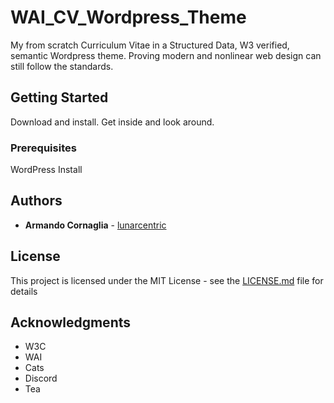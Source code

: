 # WAI_CV_Wordpress_Theme
My from scratch Curriculum Vitae in a Structured Data, W3 verified, semantic Wordpress theme. Proving modern and nonlinear web design can still follow the standards.

## Getting Started

Download and install. Get inside and look around.

### Prerequisites

WordPress Install

## Authors

* **Armando Cornaglia** - [lunarcentric](https://github.com/thefacebiters)

## License

This project is licensed under the MIT License - see the [LICENSE.md](LICENSE.md) file for details

## Acknowledgments

* W3C
* WAI
* Cats
* Discord
* Tea
